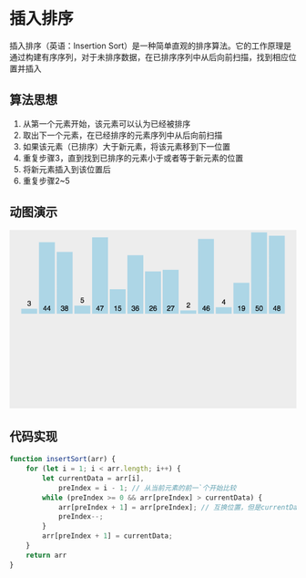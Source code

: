 # 插入排序

插入排序（英语：Insertion Sort）是一种简单直观的排序算法。它的工作原理是通过构建有序序列，对于未排序数据，在已排序序列中从后向前扫描，找到相应位置并插入

## 算法思想

1. 从第一个元素开始，该元素可以认为已经被排序
2. 取出下一个元素，在已经排序的元素序列中从后向前扫描
3. 如果该元素（已排序）大于新元素，将该元素移到下一位置
4. 重复步骤3，直到找到已排序的元素小于或者等于新元素的位置
5. 将新元素插入到该位置后
6. 重复步骤2~5

## 动图演示

![](./gif/insertionSort.gif)

## 代码实现

```javascript
function insertSort(arr) {
    for (let i = 1; i < arr.length; i++) {
        let currentData = arr[i],
            preIndex = i - 1; // 从当前元素的前一`个开始比较
        while (preIndex >= 0 && arr[preIndex] > currentData) {
            arr[preIndex + 1] = arr[preIndex]; // 互换位置，但是currentData已经存储，所以不用考虑arr[preIndex]的值
            preIndex--;
        }
        arr[preIndex + 1] = currentData;
    }
    return arr
}
```